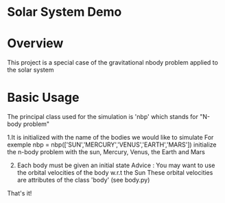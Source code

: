 # Solar System Demo

Overview
============
This project is a special case of the gravitational nbody problem applied to the solar system

Basic Usage
===========
The principal class used for the simulation is 'nbp' which stands for "N-body problem" 

1.It is initialized with the name of the bodies we would like to simulate
For exemple nbp = nbp(['SUN','MERCURY','VENUS','EARTH','MARS']) initialize the n-body problem with the sun, Mercury, Venus, the Earth and Mars

2. Each body must be given an initial state
Advice : You may want to use the orbital velocities of the body w.r.t the Sun
These orbital velocities are attributes of the class 'body' (see body.py)

That's it!
